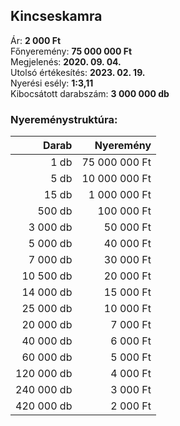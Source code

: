 ## Kincseskamra

Ár: **2 000 Ft**<br/>
Főnyeremény: **75 000 000 Ft**<br/>
Megjelenés: **2020. 09. 04.**<br/>
Utolsó értékesítés: **2023. 02. 19.**<br/>
Nyerési esély: **1:3,11**<br/>
Kibocsátott darabszám: **3 000 000 db**<br/>

### Nyereménystruktúra:
Darab|Nyeremény
---:|---:
1 db|75 000 000 Ft
5 db|10 000 000 Ft
15 db|1 000 000 Ft
500 db|100 000 Ft
3 000 db|50 000 Ft
5 000 db|40 000 Ft
7 000 db|30 000 Ft
10 500 db|20 000 Ft
14 000 db|15 000 Ft
25 000 db|10 000 Ft
20 000 db|7 000 Ft
40 000 db|6 000 Ft
60 000 db|5 000 Ft
120 000 db|4 000 Ft
240 000 db|3 000 Ft
420 000 db|2 000 Ft
